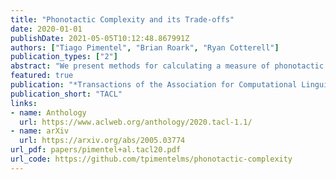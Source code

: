 ```yaml
---
title: "Phonotactic Complexity and its Trade-offs"
date: 2020-01-01
publishDate: 2021-05-05T10:12:48.867991Z
authors: ["Tiago Pimentel", "Brian Roark", "Ryan Cotterell"]
publication_types: ["2"]
abstract: "We present methods for calculating a measure of phonotactic complexity—bits per phoneme—that permits a straightforward cross-linguistic comparison. When given a word, represented as a sequence of phonemic segments such as symbols in the international phonetic alphabet, and a statistical model trained on a sample of word types from the language, we can approximately measure bits per phoneme using the negative log-probability of that word under the model. This simple measure allows us to compare the entropy across languages, giving insight into how complex a language’s phonotactics are. Using a collection of 1016 basic concept words across 106 languages, we demonstrate a very strong negative correlation of −0.74 between bits per phoneme and the average length of words."
featured: true
publication: "*Transactions of the Association for Computational Linguistics*"
publication_short: "TACL"
links:
- name: Anthology
  url: https://www.aclweb.org/anthology/2020.tacl-1.1/
- name: arXiv
  url: https://arxiv.org/abs/2005.03774
url_pdf: papers/pimentel+al.tacl20.pdf
url_code: https://github.com/tpimentelms/phonotactic-complexity
---
```


